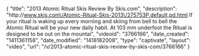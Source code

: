 {
    "title": "2013 Atomic Ritual Skis Review By Skis.com",
    "description": "http:\/\/www.skis.com\/Atomic-Ritual-Skis-2013\/275753P,default,pd.html  If your ritual is waking up every morning and skiing from bell to bell the Atomic Ritual will be your new daily habit. At 103 mm underfoot the Ritual is designed to be out on the mountai",
    "videoid": "3766166",
    "date_created": "1411361158",
    "date_modified": "1418182008",
    "type": "captivate",
    "layout": "video",
    "url": "\/v\/2013-atomic-ritual-skis-review-by-skis-com\/3766166"
}